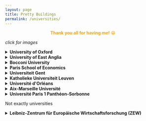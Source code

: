 ```yaml
---
layout: page
title: Pretty Buildings
permalink: /universities/
---
```


<center><span style="color:orange"><b>Thank you all for having me!</b> &#128513;
</span></center>

<left><i>click for images</i></left>

<details>
<summary><b>University of Oxford</b></summary>
A big thank you to <a href="https://sites.google.com/view/greg-taylor">Greg Taylor</a> for hosting me. <br/>
<b> Oxford Internet Institute </b> <br/>
<img src="{{site.baseurl}}/assets/images/university_buildings/oxford/oii/oii.jpg" alt="OII_plaque" width="500"/>
<img src="{{site.baseurl}}/assets/images/university_buildings/oxford/oii/oii_garden.jpg" alt="OII_garden" width="500"/><br/>
<img src="{{site.baseurl}}/assets/images/university_buildings/oxford/oii/41lounge.jpg" alt="OII_lounge" width="500"/>
<img src="{{site.baseurl}}/assets/images/university_buildings/oxford/oii/dphilroom.jpg" alt="OII_dphil" width="500"/><br/>
<p style="margin: 0px 0px 0px 0px"> <a href="/OII/" style="text-decoration: none; color: inherit">OII OII OII!</a> I do love the name of this institute. I heard that there will be a <a href="/construction/" style="text-decoration: none; color: inherit">new building soon</a>.</p>
<b> Oxford Economics Department </b> <br/>
<b> Nuffield College </b> <br/>
<b> Exeter College </b> <br/> 
<img src="{{site.baseurl}}/assets/images/university_buildings/oxford/exeter/exeter_chapel.jpg" alt="Exeter_chapel" width="500"/>
<img src="{{site.baseurl}}/assets/images/university_buildings/oxford/exeter/exeter_chapel_inside.jpg" alt="Exeter_chapel_inside" width="500"/><br/>
<img src="{{site.baseurl}}/assets/images/university_buildings/oxford/exeter/exeter_radcam.jpg" alt="Exeter_radcam" width="500"/>
<img src="{{site.baseurl}}/assets/images/university_buildings/oxford/exeter/exeter_dininghall.jpg" alt="Exeter_dining" width="500"/><br/>
<img src="{{site.baseurl}}/assets/images/university_buildings/oxford/exeter/exeter_fellowsgarden.jpg" alt="Exeter_garden" width="500"/>
<img src="{{site.baseurl}}/assets/images/university_buildings/oxford/exeter/exeter_bar.jpg" alt="Exeter_radcam" width="500"/><br/>
<p style="margin: 0px 0px 10px 0px">Being part of Exeter has <a href="/portriat/" style="text-decoration: none; color: inherit">opened my eyes</a> to how the UK works.</p> 
<p style="margin: -15px 0px 10px 0px">Thanks for the great <a href="/exeter_formal/" style="text-decoration: none; color: inherit">conversations</a>, <a href="/read_a_book/" style="text-decoration: none; color: inherit">books</a>, falling down on <a href="/icesticks/" style="text-decoration: none; color: inherit">ice</a>, and certainly the <a href="/undercroft/" style="text-decoration: none; color: inherit">alcohol</a>.</p>
<p style="margin: -15px 0px 10px 0px; font-size:9pt">Visit, Jan-Jul 2023.</p>
</details>

<details>
<summary><b>University of East Anglia </b></summary>
I forgot to take pictures, but this was a stunning place, an amazing university surrounded by beautiful parks! <br/>
<p style="margin: 0px 0px 10px 0px; font-size:9pt"> CBESS, 16<sup>th</sup> May 2023.</p>
</details>

<details>
<summary><b>Bocconi University</b></summary>
I suppose the university has to be as extravagant as the city.<br/>
<img src="{{site.baseurl}}/assets/images/university_buildings/Bocconi/Bocconi_1.jpg" alt="Bocconi_EEA" width="500"/>
<img src="{{site.baseurl}}/assets/images/university_buildings/Bocconi/Bocconi_2.jpg" alt="Bocconi_birdcage" width="500"/><br/>
<p style="margin: 0px 0px 10px 0px">First general conference!</p>
<p style="margin: -15px 0px 10px 0px; font-size:9pt">EEA-ESEM, 24<sup>th</sup> August 2022.</p>
</details>

<details>
<summary><b>Paris School of Economics</b></summary>
Shout out to <a href="https://www.parisschoolofeconomics.eu/en/caillaud-bernard/">Bernard Caillaud</a> for having me. <br/>
Building shared by PSE and ENS.<br/>
<img src="{{site.baseurl}}/assets/images/university_buildings/PSE/PSE_1_c.jpg" alt="PSE" width="500"/>
<img src="{{site.baseurl}}/assets/images/university_buildings/PSE/PSE_2_c.jpg" alt="PSE" width="500"/><br/>
<p style="margin: 0px 0px 0px 0px">Stunning view of Paris from the 6<sup>th</sup> floor.</p>
<img src="{{site.baseurl}}/assets/images/university_buildings/PSE/PSE_6f_view_c.jpg" alt="PSE view" width="500"/>
<img src="{{site.baseurl}}/assets/images/university_buildings/PSE/PSE_garden_c.jpg" alt="PSE garden" width="500"/><br/>
<p style="margin: 0px 0px 10px 0px">I really enjoyed my stay here. I certainly miss this view, <a href="/friends/" style="text-decoration: none; color: inherit">my friends</a>, and all the lunches and <a href="/PSEdinner/" style="text-decoration: none; color: inherit">dinners</a> in the garden.</p>
<p style="margin: -15px 0px 10px 0px; font-size:9pt">Visit, Feb-Jul 2022; PhD Seminar, 29<sup>th</sup> March 2022; Theory Seminar, 19<sup>th</sup> June 2022.</p>
</details>

<details>
<summary><b>Universiteit Gent</b></summary>
Taking photos of the Faculty of Economics and Business was crazy difficult, because it was surrounded by trees and other buildings.<br/>
<img src="{{site.baseurl}}/assets/images/university_buildings/UGent/UGent_1_c.jpg" alt="Gent" width="500"/>
<img src="{{site.baseurl}}/assets/images/university_buildings/UGent/UGent_2_c.jpg" alt="Gent" width="500"/><br/>
<p style="margin: 0px 0px 0px 0px">This newer building stands out from its rather brutalist surroundings. 
I thank the Professor who let me climb out his window to take the second photograph.</p>
<img src="{{site.baseurl}}/assets/images/university_buildings/UGent/UGent_3_c.jpg" alt="Gent" width="500"/>
<img src="{{site.baseurl}}/assets/images/university_buildings/UGent/UGent_4_c.jpg" alt="Gent" width="500"/><br/>
<p style="margin: 0px 0px 10px 0px">I rather enjoy the funky groves of this building.</p>
<p style="margin: -15px 0px 10px 0px; font-size:9pt">FUR 2022, 12<sup>th</sup> Jul 2022.</p>
</details>

<details>
<summary><b>Katholieke Universiteit Leuven</b></summary>
KUL Faculty of Economics and Business.<br/>
<img src="{{site.baseurl}}/assets/images/university_buildings/KUL/KUL_2_c.jpg" alt="KUL_FEB" width="500"/>
<img src="{{site.baseurl}}/assets/images/university_buildings/KUL/KUL_4_c.jpg" alt="KUL_FEB_Library" width="500"/><br/>
<p style="margin: 0px 0px 0px 0px">This faculty has waaay too many entrances, here's a peak from the back.</p>
<img src="{{site.baseurl}}/assets/images/university_buildings/KUL/KUL_3_c.jpg" alt="KUL_FEB_Playground" width="500"/>
<img src="{{site.baseurl}}/assets/images/university_buildings/KUL/KUL_1_c.jpg" alt="KUL Library" width="500"/><br/>
<p style="margin: 0px 0px 10px 0px">I was told I would not get away without including a photograph of their central library.</p>
<p style="margin: -15px 0px 10px 0px; font-size:9pt">ECORES summer school, 30<sup>th</sup> May 2022.</p>
</details>

<details>
<summary><b>Université d'Orléans</b></summary>
The economics and business faculty with its pretty quadrangle. <br/>
<img src="{{site.baseurl}}/assets/images/university_buildings/UO/UO_1_c.jpg" alt="UO" width="500"/>
<img src="{{site.baseurl}}/assets/images/university_buildings/UO/UO_2_c.jpg" alt="UO_quad" width="500"/><br/>
<img src="{{site.baseurl}}/assets/images/university_buildings/UO/UO_3_c.jpg" alt="UO_lake" width="500"/><br/>
<p style="margin: 0px 0px 10px 0px">This looks like a skatepark, but it is actually a lake! </p>
<p style="margin: -15px 0px 10px 0px">If you happen to have a photograph of the lake with water please send it to me &#128578; </p>
<p style="margin: -15px 0px 10px 0px; font-size:9pt">Spring Meeting of Young Economists, 19<sup>th</sup> May 2022.</p>
</details>

<details>
<summary><b>Aix-Marseille Université</b></summary>
The 'old'(?) AMSE building.<br/>
<img src="{{site.baseurl}}/assets/images/university_buildings/AMSE/AMSE_3_c.jpg" alt="AMSE" width="500"/><br/>
<img src="{{site.baseurl}}/assets/images/university_buildings/AMSE/AMSE_1_c.jpg" alt="AMSE MEGA" width="500"/>
<img src="{{site.baseurl}}/assets/images/university_buildings/AMSE/AMSE_2_c.jpg" alt="AMSE MEGA" width="500"/><br/>
<p style="margin: 0px 0px 10px 0px">Was lucky to present at the new AMSE building (MEGA), construction works were going on during my presentation!</p>
<p style="margin: -15px 0px 10px 0px; font-size:9pt">Seminar, 3<sup>rd</sup> May 2022.</p>
</details>

<details>
<summary><b>Université Paris 1 Panthéon-Sorbonne</b></summary>
A pretty building from the outside, with some unusual space choices inside.<br/>
<img src="{{site.baseurl}}/assets/images/university_buildings/MSE/MSE_1_c.jpg" alt="MSE" width="500"/>
<img src="{{site.baseurl}}/assets/images/university_buildings/MSE/MSE_2_c.jpg" alt="MSE_interior" width="500"/><br/>
<p style="margin: 0px 0px 10px 0px">My first in person presentation at an external venue!</p>
<p style="margin: -15px 0px 10px 0px; font-size:9pt">Behaviour Workgroup, 18<sup>th</sup> March 2022.</p>
</details>

<!--<left>do you want to see the seminar rooms?</left>-->

<left>Not exactly universities</left>

<details>
<summary><b>Leibniz-Zentrum für Europäische Wirtschaftsforschung (ZEW)</b></summary>
The top half of the building looks rather standard.<br/>
<img src="{{site.baseurl}}/assets/images/university_buildings/ZEW/ZEW_1_c.jpg" alt="ZEW" width="500"/>
<img src="{{site.baseurl}}/assets/images/university_buildings/ZEW/ZEW_2_c.jpg" alt="ZEW" width="500"/><br/>
<p style="margin: 0px 0px 0px 0px">But watch out for the portholes!</p>
<img src="{{site.baseurl}}/assets/images/university_buildings/ZEW/ZEW_porthole_c.jpg" alt="ZEW porthole" width="500"/><br/>
<p style="margin: 0px 0px 10px 0px">Delightful to be able to present here <a href="/CORE_junior_digital_team/" style="text-decoration: none; color: inherit">alongside LMX and Ciotti</a>.</p>
<p style="margin: -15px 0px 10px 0px; font-size:9pt">ZEW ICT Conference, 6<sup>th</sup> Jul 2022. </p>
</details>



